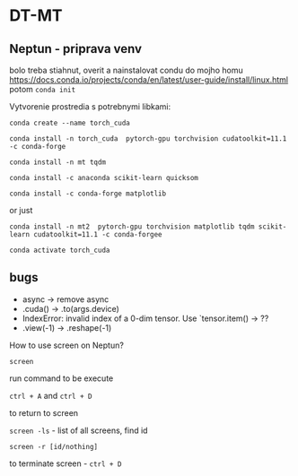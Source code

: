 # DT-MT

## Neptun - priprava venv

bolo treba stiahnut, overit a nainstalovat condu do mojho homu https://docs.conda.io/projects/conda/en/latest/user-guide/install/linux.html potom `conda init`

Vytvorenie prostredia s potrebnymi libkami:

`conda create --name torch_cuda`

`conda install -n torch_cuda  pytorch-gpu torchvision cudatoolkit=11.1 -c conda-forge`

`conda install -n mt tqdm`

`conda install -c anaconda scikit-learn quicksom`

`conda install -c conda-forge matplotlib`

or just

`conda install -n mt2  pytorch-gpu torchvision matplotlib tqdm scikit-learn cudatoolkit=11.1 -c conda-forgee`

`conda activate torch_cuda`

## bugs
- async -> remove async
- .cuda() -> .to(args.device)
- IndexError: invalid index of a 0-dim tensor. Use `tensor.item() -> ??
- .view(-1) -> .reshape(-1)


How to use screen on Neptun?

`screen` 

run command to be execute

`ctrl + A` and `ctrl + D`

to return to screen 

`screen -ls` - list of all screens, find id

`screen -r [id/nothing]`

to terminate screen - `ctrl + D`
